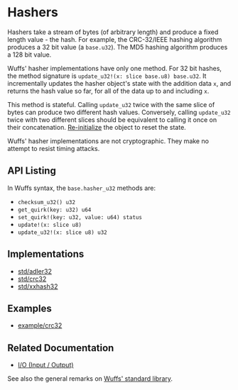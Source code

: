 # Hashers

Hashers take a stream of bytes (of arbitrary length) and produce a fixed length
value - the hash. For example, the CRC-32/IEEE hashing algorithm produces a 32
bit value (a `base.u32`). The MD5 hashing algorithm produces a 128 bit value.

Wuffs' hasher implementations have only one method. For 32 bit hashes, the
method signature is `update_u32!(x: slice base.u8) base.u32`. It incrementally
updates the hasher object's state with the addition data `x`, and returns the
hash value so far, for all of the data up to and including `x`.

This method is stateful. Calling `update_u32` twice with the same slice of
bytes can produce two different hash values. Conversely, calling `update_u32`
twice with two different slices should be equivalent to calling it once on
their concatenation. [Re-initialize](/doc/note/initialization.md) the object to
reset the state.

Wuffs' hasher implementations are not cryptographic. They make no attempt to
resist timing attacks.


## API Listing

In Wuffs syntax, the `base.hasher_u32` methods are:

- `checksum_u32() u32`
- `get_quirk(key: u32) u64`
- `set_quirk!(key: u32, value: u64) status`
- `update!(x: slice u8)`
- `update_u32!(x: slice u8) u32`


## Implementations

- [std/adler32](/std/adler32)
- [std/crc32](/std/crc32)
- [std/xxhash32](/std/xxhash32)


## Examples

- [example/crc32](/example/crc32)


## Related Documentation

- [I/O (Input / Output)](/doc/note/io-input-output.md)

See also the general remarks on [Wuffs' standard library](/doc/std/README.md).
